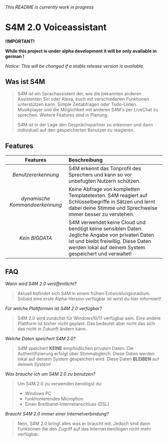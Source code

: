###### This README is currently work in progress #####

# S4M 2.0 Voiceassistant #

__!IMPORTANT!__

__While this project is under alpha development it will be only available in german !__

*Notice: This will be changed if a stable release version is available.*

## Was ist S4M ##

> S4M ist ein Sprachassistent der, wie die bekannten anderen Assistenten Siri oder Alexa, euch mit verschiedenen Funktionen unterstützen kann. Simple Zeitabfragen oder Todo-Listen. Musikplayer und die Möglichkeit mit anderen S4M's per LiveChat zu sprechen. Weitere Features sind in Planung.
>
>S4M ist in der Lage den Gesprächspartner zu erkennen und dann individuell auf den gespeicherten Benutzer zu reagieren.

## Features ##

|__Features__|__Beschreibung__|
|:------:|:--------|
|*Benutzererkennung*| S4M erkennt das Tonprofil des Sprechers und kann so vor unbefugten Nutzern schützen.|
|*dynamische Kommandoerkennung*|Keine Abfrage von kompletten Templatetexten. S4M reagiert auf Schlüsselbegriffe in Sätzen und lernt dabei deine Stimme und Sprechweise immer besser zu verstehen.|
|*Kein BIGDATA*| S4M verwendet keine Cloud und benötigt keine sensiblen Daten. Jegliche Angabe von privaten Daten ist und bleibt freiwillig. Diese Daten werden lokal auf deinem System gespeichert und verwaltet!|

## FAQ ##

*Wann wird S4M 2.0 veröffentlicht?*
> Aktuell befindet sich S4M in einem frühen Entwicklungsstadium. Sobald eine erste Alpha-Version verfügbar ist wirst du hier informiert!

*Für welche Plattformen ist S4M 2.0 verfügbar?*
> S4M 2.0 wird zunächst für Windows10/11 verfügbar sein. Eine andere Plattform ist bisher nicht geplant. Das bedeutet aber nicht das sich das nicht in Zukunft ändern kann.

*Welche Daten speichert S4M 2.0?*
>S4M speichert __KEINE__ empfindlichen privaten Daten. Die Authentifizierung erfolgt über Stimmabgleich. Diese Daten werden lokal auf deinem System gespeichert wird. Diese Daten __BLEIBEN__ auf deinem System!

*Was brauche ich um S4M 2.0 zu benutzen?*
>Um S4M 2.0 zu verwenden benötigst du:
>
> - Windows PC
> - funktionierendes Microphon
> - Einen Breitband-Internetanschluss (DSL)

*Braucht S4M 2.0 immer einer Internetverbindung?*
>
>Nein, S4M 2.0 bringt alles was er braucht mit. Jedoch sind dann Funktionen die den Zugriff auf das Internet benötigen nicht mehr verfügbar.
